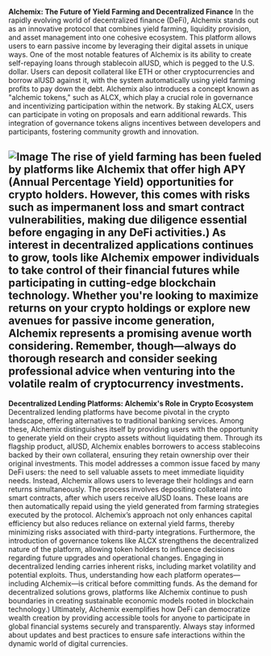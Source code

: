 **Alchemix: The Future of Yield Farming and Decentralized Finance**
In the rapidly evolving world of decentralized finance (DeFi), Alchemix stands out as an innovative protocol that combines yield farming, liquidity provision, and asset management into one cohesive ecosystem. This platform allows users to earn passive income by leveraging their digital assets in unique ways. One of the most notable features of Alchemix is its ability to create self-repaying loans through stablecoin alUSD, which is pegged to the U.S. dollar. Users can deposit collateral like ETH or other cryptocurrencies and borrow alUSD against it, with the system automatically using yield farming profits to pay down the debt.
Alchemix also introduces a concept known as "alchemic tokens," such as ALCX, which play a crucial role in governance and incentivizing participation within the network. By staking ALCX, users can participate in voting on proposals and earn additional rewards. This integration of governance tokens aligns incentives between developers and participants, fostering community growth and innovation.

![Image](https://github.com/user-attachments/assets/d7419ec9-dc67-403f-bf28-8faea5f1f74f)
The rise of yield farming has been fueled by platforms like Alchemix that offer high APY (Annual Percentage Yield) opportunities for crypto holders. However, this comes with risks such as impermanent loss and smart contract vulnerabilities, making due diligence essential before engaging in any DeFi activities.)
As interest in decentralized applications continues to grow, tools like Alchemix empower individuals to take control of their financial futures while participating in cutting-edge blockchain technology. Whether you're looking to maximize returns on your crypto holdings or explore new avenues for passive income generation, Alchemix represents a promising avenue worth considering. Remember, though—always do thorough research and consider seeking professional advice when venturing into the volatile realm of cryptocurrency investments.
---
**Decentralized Lending Platforms: Alchemix's Role in Crypto Ecosystem**
Decentralized lending platforms have become pivotal in the crypto landscape, offering alternatives to traditional banking services. Among these, Alchemix distinguishes itself by providing users with the opportunity to generate yield on their crypto assets without liquidating them. Through its flagship product, alUSD, Alchemix enables borrowers to access stablecoins backed by their own collateral, ensuring they retain ownership over their original investments.
This model addresses a common issue faced by many DeFi users: the need to sell valuable assets to meet immediate liquidity needs. Instead, Alchemix allows users to leverage their holdings and earn returns simultaneously. The process involves depositing collateral into smart contracts, after which users receive alUSD loans. These loans are then automatically repaid using the yield generated from farming strategies executed by the protocol.
Alchemix’s approach not only enhances capital efficiency but also reduces reliance on external yield farms, thereby minimizing risks associated with third-party integrations. Furthermore, the introduction of governance tokens like ALCX strengthens the decentralized nature of the platform, allowing token holders to influence decisions regarding future upgrades and operational changes.
Engaging in decentralized lending carries inherent risks, including market volatility and potential exploits. Thus, understanding how each platform operates—including Alchemix—is critical before committing funds. As the demand for decentralized solutions grows, platforms like Alchemix continue to push boundaries in creating sustainable economic models rooted in blockchain technology.)
Ultimately, Alchemix exemplifies how DeFi can democratize wealth creation by providing accessible tools for anyone to participate in global financial systems securely and transparently. Always stay informed about updates and best practices to ensure safe interactions within the dynamic world of digital currencies.
